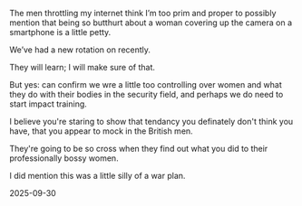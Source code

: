 The men throttling my internet think I’m too prim and proper to possibly mention that being so butthurt about a woman covering up the camera on a smartphone is a little petty.

We’ve had a new rotation on recently.

They will learn; I will make sure of that.

But yes: can confirm we wre a little too controlling over women and what they do with their bodies in the security field, and perhaps we do need to start impact training.

I believe you're staring to show that tendancy you definately don't think you have, that you appear to mock in the British men.

They're going to be so cross when they find out what you did to their professionally bossy women.

I did mention this was a little silly of a war plan.

2025-09-30
